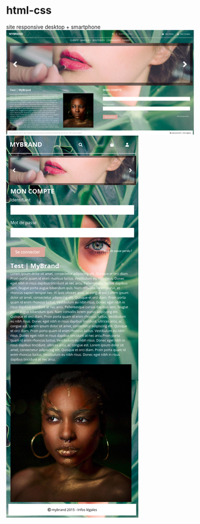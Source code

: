 # html-css
site responsive desktop + smartphone
![screenshot-desktop](/assets/screenshots/Screenshot_desktop.jpg)
![screenshot-smartphone](/assets/screenshots/Screenshot_smartphone.png)
